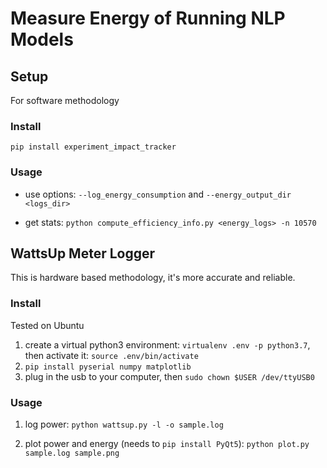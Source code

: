 # Measure Energy of Running NLP Models

## Setup

For software methodology

### Install
`pip install experiment_impact_tracker`

### Usage

- use options: `--log_energy_consumption` and `--energy_output_dir <logs_dir>` 

- get stats: `python compute_efficiency_info.py <energy_logs> -n 10570`

## WattsUp Meter Logger

This is hardware based methodology, it's more accurate and reliable.

### Install

Tested on Ubuntu

1. create a virtual python3 environment: `virtualenv .env -p python3.7`, then activate it: `source .env/bin/activate`
2. `pip install pyserial numpy matplotlib`
3. plug in the usb to your computer, then `sudo chown $USER /dev/ttyUSB0`

### Usage

1. log power: `python wattsup.py -l -o sample.log`

2. plot power and energy (needs to `pip install PyQt5`): `python plot.py sample.log sample.png`
